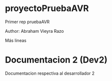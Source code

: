 # proyectoPruebaAVR
Primer rep pruebaAVR

Author: Abraham Vieyra Razo

Más lineas

# Documentacion 2 (Dev2)
Documentacion respectiva al desarrollador 2

